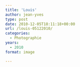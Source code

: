 ```yaml
---
title: 'Louis'
author: jean-yves
type: post
date: 2010-12-05T18:11:18+00:00
url: /louis-05122010/
categories:
  - Photographie
years:
  - 2010
format: image

---
```

